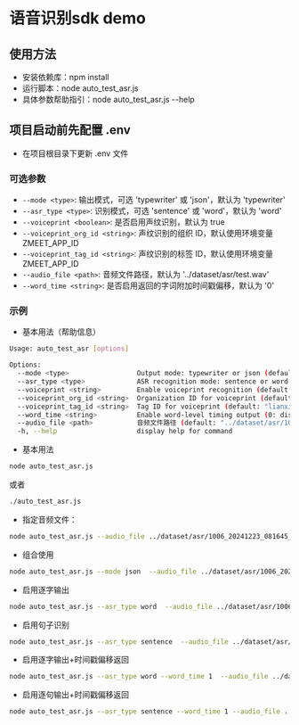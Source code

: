 # 语音识别sdk demo

## 使用方法
* 安装依赖库：npm install
* 运行脚本：node auto_test_asr.js
* 具体参数帮助指引：node auto_test_asr.js --help    

## 项目启动前先配置 .env
* 在项目根目录下更新 .env 文件

### 可选参数
- `--mode <type>`: 输出模式，可选 'typewriter' 或 'json'，默认为 'typewriter'
- `--asr_type <type>`: 识别模式，可选 'sentence' 或 'word'，默认为 'word'
- `--voiceprint <boolean>`: 是否启用声纹识别，默认为 true
- `--voiceprint_org_id <string>`: 声纹识别的组织 ID，默认使用环境变量 ZMEET_APP_ID
- `--voiceprint_tag_id <string>`: 声纹识别的标签 ID，默认使用环境变量 ZMEET_APP_ID
- `--audio_file <path>`: 音频文件路径，默认为 '../dataset/asr/test.wav'
- `--word_time <string>`: 是否启用返回的字词附加时间戳偏移，默认为 '0'

### 示例

* 基本用法（帮助信息）

```bash
Usage: auto_test_asr [options]

Options:
  --mode <type>                 Output mode: typewriter or json (default: "typewriter")
  --asr_type <type>             ASR recognition mode: sentence or word (default: "word")
  --voiceprint <string>         Enable voiceprint recognition (default: "1")
  --voiceprint_org_id <string>  Organization ID for voiceprint (default: "lianxintest1")
  --voiceprint_tag_id <string>  Tag ID for voiceprint (default: "lianxintest1")
  --word_time <string>          Enable word-level timing output (0: disabled, 1: enabled) (default: "0")
  --audio_file <path>           音频文件路径 (default: "../dataset/asr/1006_20241223_081645_full_audio.wav")
  -h, --help                    display help for command
```
* 基本用法

```bash
node auto_test_asr.js
```
或者
```bash
./auto_test_asr.js
```

* 指定音频文件：

```bash
node auto_test_asr.js --audio_file ../dataset/asr/1006_20241223_081645_full_audio.wav
```
* 组合使用

```bash
node auto_test_asr.js --mode json  --audio_file ../dataset/asr/1006_20241223_081645_full_audio.wav
```

* 启用逐字输出
```bash
node auto_test_asr.js --asr_type word  --audio_file ../dataset/asr/1006_20241223_081645_full_audio.wav
```

* 启用句子识别
```bash
node auto_test_asr.js --asr_type sentence  --audio_file ../dataset/asr/1006_20241223_081645_full_audio.wav
```
* 启用逐字输出+时间戳偏移返回
```bash
node auto_test_asr.js --asr_type word --word_time 1  --audio_file ../dataset/asr/1006_20241223_081645_full_audio.wav
```

* 启用逐句输出+时间戳偏移返回
```bash
node auto_test_asr.js --asr_type sentence --word_time 1 --audio_file ../dataset/asr/1006_20241223_081645_full_audio.wav
```
